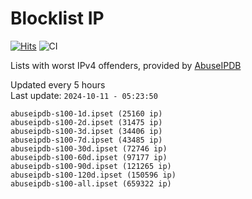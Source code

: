 # Blocklist IP

[![Hits](https://hits.seeyoufarm.com/api/count/incr/badge.svg?url=https%3A%2F%2Fgithub.com%2Fborestad%2Fblocklist-ip%2F&count_bg=%2379C83D&title_bg=%23555555&icon=&icon_color=%23E7E7E7&title=hits&edge_flat=false)](https://hits.seeyoufarm.com)  ![CI](https://img.shields.io/github/workflow/status/borestad/blocklist-ip/CI?style=flat-square)

Lists with worst IPv4 offenders, provided by [AbuseIPDB](https://www.abuseipdb.com/)

<!-- FOOTER-PLACEHOLDER -->
Updated every 5 hours<br>
Last update: `2024-10-11 - 05:23:50`
```
abuseipdb-s100-1d.ipset (25160 ip)
abuseipdb-s100-2d.ipset (31475 ip)
abuseipdb-s100-3d.ipset (34406 ip)
abuseipdb-s100-7d.ipset (43485 ip)
abuseipdb-s100-30d.ipset (72746 ip)
abuseipdb-s100-60d.ipset (97177 ip)
abuseipdb-s100-90d.ipset (121265 ip)
abuseipdb-s100-120d.ipset (150596 ip)
abuseipdb-s100-all.ipset (659322 ip)
```
